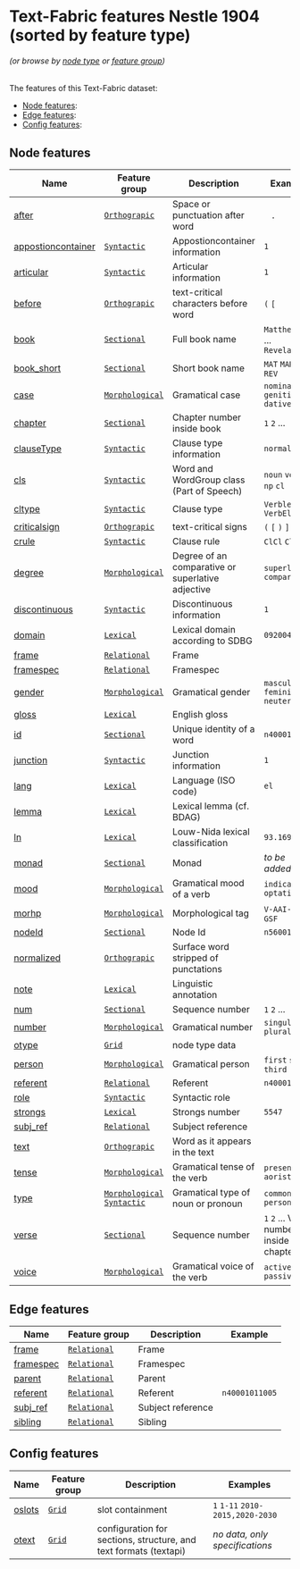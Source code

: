 # Text-Fabric features Nestle 1904 (sorted by feature type)
###### *(or browse by [node type](featuresbynodetype.md#readme) or [feature group](featuresbygroup.md#readme))*

The features of this Text-Fabric dataset:

* [Node features](#node-features):
* [Edge features](#edge-features):
* [Config features](#config-features):

## Node features

Name | Feature group | Description | Examples
---|---|---| ---
[after](after.md#readme) | [`Orthograpic`](featuresbygroup.md#orthograpic-features) |Space or punctuation after word | ` ` `.`
[appostioncontainer](appositioncontainer.md#readme) | [`Syntactic`](featuresbygroup.md#syntactic-features) | Appostioncontainer information | `1` 
[articular](articular.md#readme) | [`Syntactic`](featuresbygroup.md#syntactic-features) | Articular information | `1`
[before](before.md#readme) | [`Orthograpic`](featuresbygroup.md#orthograpic-features) | text-critical characters before word | `(` `[`
[book](book.md#readme) | [`Sectional`](featuresbygroup.md#sectional-features) | Full book name | `Matthew` `Mark` ... `Revelation`
[book_short](book_short.md#readme) | [`Sectional`](featuresbygroup.md#sectional-features) | Short book name | `MAT` `MAR` ... `REV`
[case](case.md#readme) | [`Morphological`](featuresbygroup.md#morphological-features) |  Gramatical case | `nominative` `genitive` `dative`
[chapter](chapter.md#readme) | [`Sectional`](featuresbygroup.md#sectional-features) | Chapter number inside book | `1` `2` ...
[clauseType](clauseType.md#readme) | [`Syntactic`](featuresbygroup.md#syntactic-features) | Clause type information | `normalized`
[cls](cls.md#readme) | [`Syntactic`](featuresbygroup.md#syntactic-features) | Word and WordGroup class (Part of Speech) | `noun` `verb` / `np` `cl`
[cltype](cltype.md#readme) | [`Syntactic`](featuresbygroup.md#syntactic-features) | Clause type | `Verbless` `VerbElided`
[criticalsign](criticalsign.md#readme) | [`Orthograpic`](featuresbygroup.md#orthograpic-features) | text-critical signs | `(` `[` `)` `]`
[crule](crule.md#readme) | [`Syntactic`](featuresbygroup.md#syntactic-features) | Clause rule | `ClCl` `ClCl2`
[degree](degree.md#readme) | [`Morphological`](featuresbygroup.md#morphological-features) | Degree of an comparative or superlative adjective | `superlative` `comparative`
[discontinuous](discontinuous.md#readme) | [`Syntactic`](featuresbygroup.md#syntactic-features) | Discontinuous information | `1`
[domain](domain.md#readme) | [`Lexical`](featuresbygroup.md#lexical-features) | Lexical domain according to SDBG | `092004`
[frame](frame.md#readme) | [`Relational`](featuresbygroup.md#relational-features) | Frame |
[framespec](framespec.md#readme) | [`Relational`](featuresbygroup.md#relational-features) | Framespec |
[gender](gender.md#readme) | [`Morphological`](featuresbygroup.md#morphological-features) | Gramatical gender | `masculine` `feminine` `neuter`
[gloss](gloss.md#readme) | [`Lexical`](featuresbygroup.md#lexical-features) | English gloss | 
[id](id.md#readme) | [`Sectional`](featuresbygroup.md#sectional-features) | Unique identity of a word | `n40001003006`
[junction](junction.md#readme) | [`Syntactic`](featuresbygroup.md#syntactic-features) | Junction information | `1`
[lang](lang.md#readme) | [`Lexical`](featuresbygroup.md#lexical-features) | Language (ISO code) | `el`
[lemma](lemma.md#readme) | [`Lexical`](featuresbygroup.md#lexical-features) | Lexical lemma (cf. BDAG) |
[ln](ln.md#readme) |  [`Lexical`](featuresbygroup.md#lexical-features) | Louw-Nida lexical classification | `93.169a`
[monad](monad.md#readme) | [`Sectional`](featuresbygroup.md#sectional-features)| Monad | *to be added?*
[mood](mood.md#readme) | [`Morphological`](featuresbygroup.md#morphological-features) | Gramatical mood of a verb | `indicative` `optative `
[morhp](morph.md#readme) | [`Morphological`](featuresbygroup.md#morphological-features) |  Morphological tag | `V-AAI-3S` `N-GSF`
[nodeId](nodeId.md#readme) | [`Sectional`](featuresbygroup.md#sectional-features) | Node Id | `n56001015007`
[normalized](normalized.md#readme) | [`Orthograpic`](featuresbygroup.md#orthograpic-features) | Surface word stripped of punctations |
[note](note.md#readme) | [`Lexical`](featuresbygroup.md#lexical-features) |Linguistic annotation |
[num](num.md#readme) | [`Sectional`](featuresbygroup.md#sectional-features) |  Sequence number  | `1` `2` ...   
[number](number.md#readme) | [`Morphological`](featuresbygroup.md#morphological-features) | Gramatical number| `singular` `plural`
[otype](otype.md) | [`Grid`](featuresbygroup.md#grid-features) | node type data | 
[person](person.md#readme) | [`Morphological`](featuresbygroup.md#morphological-features) | Gramatical person | `first` `second` `third`
[referent](referent.md#readme) | [`Relational`](featuresbygroup.md#relational-features) | Referent | `n40001011005`
[role](role.md#readme) | [`Syntactic`](featuresbygroup.md#syntactic-features) | Syntactic role | 
[strongs](strongs.md#readme) | [`Lexical`](featuresbygroup.md#lexical-features) | Strongs number | `5547`
[subj_ref](subj_ref.md#readme) | [`Relational`](featuresbygroup.md#relational-features) | Subject reference |
[text](text.md#readme) | [`Orthograpic`](featuresbygroup.md#orthograpic-features) | Word as it appears in the text | 
[tense](tense.md#readme) | [`Morphological`](featuresbygroup.md#morphological-features) |  Gramatical tense of the verb | `present` `aorist`
[type](type.md#readme) | [`Morphological`](featuresbygroup.md#morphological-features) [`Syntactic`](featuresbygroup.md#syntactic-features) | Gramatical type of noun or pronoun | `common` `personal`
[verse](verse.md#readme) | [`Sectional`](featuresbygroup.md#sectional-features) | Sequence number  | `1` `2` ...   Verse number inside chapter | `1` `2`
[voice](voice.md#readme) | [`Morphological`](featuresbygroup.md#morphological-features) | Gramatical voice of the verb | `active` `passive`


## Edge features

Name | Feature group |Description | Example
--- | --- | --- | ---
[frame](frame.md#readme) | [`Relational`](featuresbygroup.md#relational-features) | Frame |
[framespec](framespec.md#readme) | [`Relational`](featuresbygroup.md#relational-features) | Framespec |
[parent](parent.md#readme) | [`Relational`](featuresbygroup.md#relational-features) | Parent | 
[referent](referent.md#readme) | [`Relational`](featuresbygroup.md#relational-features) | Referent | `n40001011005`
[subj_ref](subj_ref.md#readme) |  [`Relational`](featuresbygroup.md#relational-features) |Subject reference |
[sibling](sibling.md#readme) | [`Relational`](featuresbygroup.md#relational-features) | Sibling | 

## Config features

Name | Feature group | Description| Examples
---|---|---| ---
[oslots](oslots.md) | [`Grid`](featuresbygroup.md#grid-features) | slot containment | `1` `1-11` `2010-2015,2020-2030`
[otext](otext.md) | [`Grid`](featuresbygroup.md#grid-features) | configuration for sections, structure, and text formats (textapi) | *no data, only specifications*  


